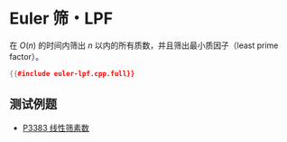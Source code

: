 # Euler 筛・LPF

在 $O(n)$ 的时间内筛出 $n$ 以内的所有质数，并且筛出最小质因子（least prime factor）。

```cpp
{{#include euler-lpf.cpp.full}}
```

## 测试例题

- [P3383 线性筛素数](https://www.luogu.com.cn/problem/P3383)
